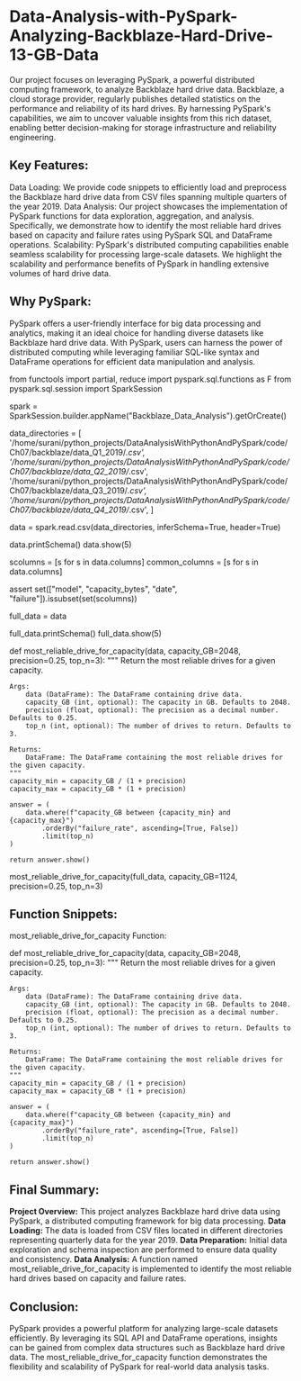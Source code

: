 # Data-Analysis-with-PySpark-Analyzing-Backblaze-Hard-Drive-13-GB-Data

Our project focuses on leveraging PySpark, a powerful distributed computing framework, to analyze Backblaze hard drive data. Backblaze, a cloud storage provider, regularly publishes detailed statistics on the performance and reliability of its hard drives. By harnessing PySpark's capabilities, we aim to uncover valuable insights from this rich dataset, enabling better decision-making for storage infrastructure and reliability engineering.

## Key Features:

Data Loading: We provide code snippets to efficiently load and preprocess the Backblaze hard drive data from CSV files spanning multiple quarters of the year 2019.
Data Analysis: Our project showcases the implementation of PySpark functions for data exploration, aggregation, and analysis. Specifically, we demonstrate how to identify the most reliable hard drives based on capacity and failure rates using PySpark SQL and DataFrame operations.
Scalability: PySpark's distributed computing capabilities enable seamless scalability for processing large-scale datasets. We highlight the scalability and performance benefits of PySpark in handling extensive volumes of hard drive data.

## Why PySpark:

PySpark offers a user-friendly interface for big data processing and analytics, making it an ideal choice for handling diverse datasets like Backblaze hard drive data. With PySpark, users can harness the power of distributed computing while leveraging familiar SQL-like syntax and DataFrame operations for efficient data manipulation and analysis.

from functools import partial, reduce
import pyspark.sql.functions as F
from pyspark.sql.session import SparkSession

spark = SparkSession.builder.appName("Backblaze_Data_Analysis").getOrCreate()

data_directories = [
    '/home/surani/python_projects/DataAnalysisWithPythonAndPySpark/code/Ch07/backblaze/data_Q1_2019/*.csv',
    '/home/surani/python_projects/DataAnalysisWithPythonAndPySpark/code/Ch07/backblaze/data_Q2_2019/*.csv',
    '/home/surani/python_projects/DataAnalysisWithPythonAndPySpark/code/Ch07/backblaze/data_Q3_2019/*.csv',
    '/home/surani/python_projects/DataAnalysisWithPythonAndPySpark/code/Ch07/backblaze/data_Q4_2019/*.csv',
]

data = spark.read.csv(data_directories, inferSchema=True, header=True)

data.printSchema()
data.show(5)

scolumns = [s for s in data.columns]
common_columns = [s for s in data.columns]

assert set(["model", "capacity_bytes", "date", "failure"]).issubset(set(scolumns))

full_data = data

full_data.printSchema()
full_data.show(5)

def most_reliable_drive_for_capacity(data, capacity_GB=2048, precision=0.25, top_n=3):
    """
    Return the most reliable drives for a given capacity.

    Args:
        data (DataFrame): The DataFrame containing drive data.
        capacity_GB (int, optional): The capacity in GB. Defaults to 2048.
        precision (float, optional): The precision as a decimal number. Defaults to 0.25.
        top_n (int, optional): The number of drives to return. Defaults to 3.
    
    Returns:
        DataFrame: The DataFrame containing the most reliable drives for the given capacity.
    """
    capacity_min = capacity_GB / (1 + precision)
    capacity_max = capacity_GB * (1 + precision)

    answer = (
        data.where(f"capacity_GB between {capacity_min} and {capacity_max}")
            .orderBy("failure_rate", ascending=[True, False])
            .limit(top_n)
    )

    return answer.show()

most_reliable_drive_for_capacity(full_data, capacity_GB=1124, precision=0.25, top_n=3)



## Function Snippets:
most_reliable_drive_for_capacity Function:

def most_reliable_drive_for_capacity(data, capacity_GB=2048, precision=0.25, top_n=3):
    """
    Return the most reliable drives for a given capacity.

    Args:
        data (DataFrame): The DataFrame containing drive data.
        capacity_GB (int, optional): The capacity in GB. Defaults to 2048.
        precision (float, optional): The precision as a decimal number. Defaults to 0.25.
        top_n (int, optional): The number of drives to return. Defaults to 3.
    
    Returns:
        DataFrame: The DataFrame containing the most reliable drives for the given capacity.
    """
    capacity_min = capacity_GB / (1 + precision)
    capacity_max = capacity_GB * (1 + precision)

    answer = (
        data.where(f"capacity_GB between {capacity_min} and {capacity_max}")
            .orderBy("failure_rate", ascending=[True, False])
            .limit(top_n)
    )

    return answer.show()


## Final Summary:

**Project Overview:** This project analyzes Backblaze hard drive data using PySpark, a distributed computing framework for big data processing.
**Data Loading:** The data is loaded from CSV files located in different directories representing quarterly data for the year 2019.
**Data Preparation:** Initial data exploration and schema inspection are performed to ensure data quality and consistency.
**Data Analysis:** A function named most_reliable_drive_for_capacity is implemented to identify the most reliable hard drives based on capacity and failure rates.


## Conclusion: 

PySpark provides a powerful platform for analyzing large-scale datasets efficiently. By leveraging its SQL API and DataFrame operations, insights can be gained from complex data structures such as Backblaze hard drive data. The most_reliable_drive_for_capacity function demonstrates the flexibility and scalability of PySpark for real-world data analysis tasks.





